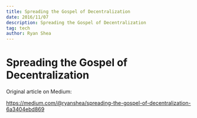 ```yaml
---
title: Spreading the Gospel of Decentralization
date: 2016/11/07
description: Spreading the Gospel of Decentralization
tag: tech
author: Ryan Shea
---
```


# Spreading the Gospel of Decentralization

Original article on Medium:

https://medium.com/@ryanshea/spreading-the-gospel-of-decentralization-6a3404ebd869
